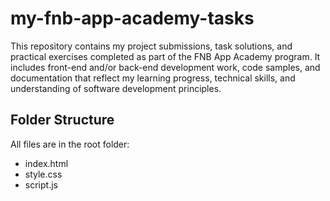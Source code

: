 # my-fnb-app-academy-tasks
This repository contains my project submissions, task solutions, and practical exercises completed as part of the FNB App Academy program. It includes front-end and/or back-end development work, code samples, and documentation that reflect my learning progress, technical skills, and understanding of software development principles.

## Folder Structure

All files are in the root folder:
- index.html
- style.css
- script.js
